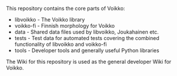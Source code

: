 This repository contains the core parts of Voikko:

* libvoikko - The Voikko library
* voikko-fi - Finnish morphology for Voikko
* data - Shared data files used by libvoikko, Joukahainen etc.
* tests - Test data for automated tests covering the combined functionality of libvoikko and voikko-fi
* tools - Developer tools and generally useful Python libraries

The Wiki for this repository is used as the general developer Wiki for Voikko.

